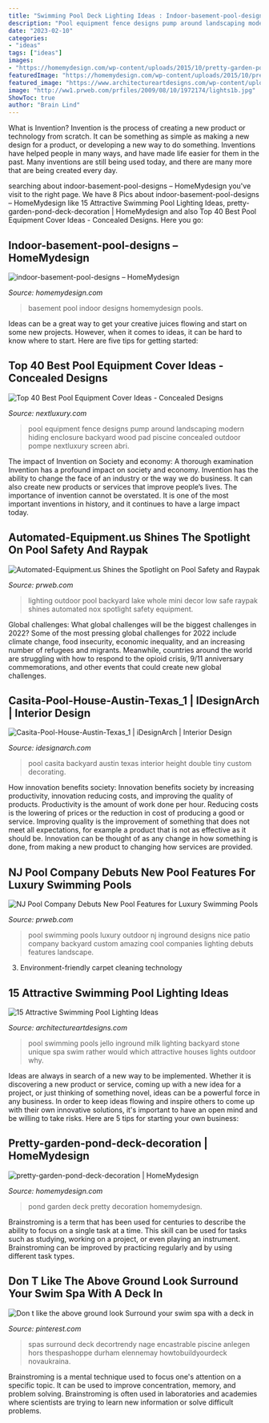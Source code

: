 ```yaml
---
title: "Swimming Pool Deck Lighting Ideas : Indoor-basement-pool-designs – Homemydesign"
description: "Pool equipment fence designs pump around landscaping modern hiding enclosure backyard wood pad piscine concealed outdoor pompe nextluxury screen abri"
date: "2023-02-10"
categories:
- "ideas"
tags: ["ideas"]
images:
- "https://homemydesign.com/wp-content/uploads/2015/10/pretty-garden-pond-deck-decoration.jpg"
featuredImage: "https://homemydesign.com/wp-content/uploads/2015/10/pretty-garden-pond-deck-decoration.jpg"
featured_image: "https://www.architectureartdesigns.com/wp-content/uploads/2015/09/11-630x420.jpg"
image: "http://ww1.prweb.com/prfiles/2009/08/10/1972174/lights1b.jpg"
ShowToc: true
author: "Brain Lind"
---
```



What is Invention?
Invention is the process of creating a new product or technology from scratch. It can be something as simple as making a new design for a product, or developing a new way to do something. Inventions have helped people in many ways, and have made life easier for them in the past. Many inventions are still being used today, and there are many more that are being created every day.

	

		
searching about indoor-basement-pool-designs – HomeMydesign you've visit to the right page. We have 8 Pics about indoor-basement-pool-designs – HomeMydesign like 15 Attractive Swimming Pool Lighting Ideas, pretty-garden-pond-deck-decoration | HomeMydesign and also Top 40 Best Pool Equipment Cover Ideas - Concealed Designs. Here you go:
		
    
## Indoor-basement-pool-designs – HomeMydesign

<img loading=lazy src="https://homemydesign.com/wp-content/uploads/2016/06/indoor-basement-pool-designs.jpg" onerror="this.onerror=null;this.src='https://tse3.mm.bing.net/th?id=OIP.vER5zYux7JF20w6R1eq2awHaKb&amp;pid=15.1';" alt="indoor-basement-pool-designs – HomeMydesign">

_Source: homemydesign.com_

>basement pool indoor designs homemydesign pools. 

	

Ideas can be a great way to get your creative juices flowing and start on some new projects. However, when it comes to ideas, it can be hard to know where to start. Here are five tips for getting started: 

    
## Top 40 Best Pool Equipment Cover Ideas - Concealed Designs

<img loading=lazy src="http://nextluxury.com/wp-content/uploads/wood-slat-fence-pool-equipment-enclosure-ideas.jpg" onerror="this.onerror=null;this.src='https://tse4.mm.bing.net/th?id=OIP.5mYzBR12CDg3vH7x2of5RQAAAA&amp;pid=15.1';" alt="Top 40 Best Pool Equipment Cover Ideas - Concealed Designs">

_Source: nextluxury.com_

>pool equipment fence designs pump around landscaping modern hiding enclosure backyard wood pad piscine concealed outdoor pompe nextluxury screen abri. 

	

The impact of Invention on Society and economy: A thorough examination
Invention has a profound impact on society and economy. Invention has the ability to change the face of an industry or the way we do business. It can also create new products or services that improve people’s lives. The importance of invention cannot be overstated. It is one of the most important inventions in history, and it continues to have a large impact today.

    
## Automated-Equipment.us Shines The Spotlight On Pool Safety And Raypak

<img loading=lazy src="http://ww1.prweb.com/prfiles/2009/08/10/1972174/lights1b.jpg" onerror="this.onerror=null;this.src='https://tse2.mm.bing.net/th?id=OIP.J_ztOu_7ZgxrvxPhFgctbgHaE8&amp;pid=15.1';" alt="Automated-Equipment.us Shines the Spotlight on Pool Safety and Raypak">

_Source: prweb.com_

>lighting outdoor pool backyard lake whole mini decor low safe raypak shines automated nox spotlight safety equipment. 

	

Global challenges: What global challenges will be the biggest challenges in 2022?
Some of the most pressing global challenges for 2022 include climate change, food insecurity, economic inequality, and an increasing number of refugees and migrants. Meanwhile, countries around the world are struggling with how to respond to the opioid crisis, 9/11 anniversary commemorations, and other events that could create new global challenges.

    
## Casita-Pool-House-Austin-Texas_1 | IDesignArch | Interior Design

<img loading=lazy src="http://www.idesignarch.com/wp-content/uploads/Casita-Pool-House-Austin-Texas_1.jpg" onerror="this.onerror=null;this.src='https://tse3.mm.bing.net/th?id=OIP.rl7H_TLPqvsmD2Y8YP-j0wHaLH&amp;pid=15.1';" alt="Casita-Pool-House-Austin-Texas_1 | iDesignArch | Interior Design">

_Source: idesignarch.com_

>pool casita backyard austin texas interior height double tiny custom decorating. 

	

How innovation benefits society:
Innovation benefits society by increasing productivity, innovation reducing costs, and improving the quality of products. Productivity is the amount of work done per hour. Reducing costs is the lowering of prices or the reduction in cost of producing a good or service. Improving quality is the improvement of something that does not meet all expectations, for example a product that is not as effective as it should be. Innovation can be thought of as any change in how something is done, from making a new product to changing how services are provided.

    
## NJ Pool Company Debuts New Pool Features For Luxury Swimming Pools

<img loading=lazy src="http://ww1.prweb.com/prfiles/2011/10/10/8865782/Pool-Companies-NJ.jpg" onerror="this.onerror=null;this.src='https://tse1.mm.bing.net/th?id=OIP.-OUC4NNlgJB5beNaqMNe4QHaFI&amp;pid=15.1';" alt="NJ Pool Company Debuts New Pool Features for Luxury Swimming Pools">

_Source: prweb.com_

>pool swimming pools luxury outdoor nj inground designs nice patio company backyard custom amazing cool companies lighting debuts features landscape. 

	

3. Environment-friendly carpet cleaning technology 

    
## 15 Attractive Swimming Pool Lighting Ideas

<img loading=lazy src="https://www.architectureartdesigns.com/wp-content/uploads/2015/09/11-630x420.jpg" onerror="this.onerror=null;this.src='https://tse2.mm.bing.net/th?id=OIP.3Z6KjQBjKxUGuG8hQ-_k_QHaE8&amp;pid=15.1';" alt="15 Attractive Swimming Pool Lighting Ideas">

_Source: architectureartdesigns.com_

>pool swimming pools jello inground milk lighting backyard stone unique spa swim rather would which attractive houses lights outdoor why. 

	

Ideas are always in search of a new way to be implemented. Whether it is discovering a new product or service, coming up with a new idea for a project, or just thinking of something novel, ideas can be a powerful force in any business. In order to keep ideas flowing and inspire others to come up with their own innovative solutions, it's important to have an open mind and be willing to take risks. Here are 5 tips for starting your own business: 
    
## Pretty-garden-pond-deck-decoration | HomeMydesign

<img loading=lazy src="https://homemydesign.com/wp-content/uploads/2015/10/pretty-garden-pond-deck-decoration.jpg" onerror="this.onerror=null;this.src='https://tse2.mm.bing.net/th?id=OIP.pun6I27aw4TH0YszBiNSvgHaLH&amp;pid=15.1';" alt="pretty-garden-pond-deck-decoration | HomeMydesign">

_Source: homemydesign.com_

>pond garden deck pretty decoration homemydesign. 

	

Brainstroming is a term that has been used for centuries to describe the ability to focus on a single task at a time. This skill can be used for tasks such as studying, working on a project, or even playing an instrument. Brainstroming can be improved by practicing regularly and by using different task types.

    
## Don T Like The Above Ground Look Surround Your Swim Spa With A Deck In

<img loading=lazy src="https://i.pinimg.com/736x/68/4c/45/684c45b1255d9b74b5ec172bf6f82fc6.jpg" onerror="this.onerror=null;this.src='https://tse1.mm.bing.net/th?id=OIP.q57aRS9SAtgcKf47J8qEVgHaLG&amp;pid=15.1';" alt="Don t like the above ground look Surround your swim spa with a deck in">

_Source: pinterest.com_

>spas surround deck decortrendy nage encastrable piscine anlegen hors thespashoppe durham elennemay howtobuildyourdeck novaukraina. 

	

Brainstroming is a mental technique used to focus one's attention on a specific topic. It can be used to improve concentration, memory, and problem solving. Brainstroming is often used in laboratories and academies where scientists are trying to learn new information or solve difficult problems.

